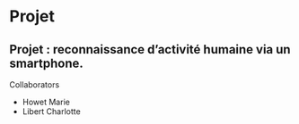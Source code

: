 # Projet
## Projet : reconnaissance d’activité humaine via un smartphone.



Collaborators
* Howet Marie
* Libert Charlotte
